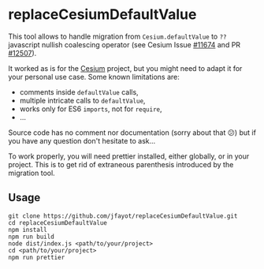 # replaceCesiumDefaultValue

This tool allows to handle migration from `Cesium.defaultValue` to `??` javascript nullish coalescing operator (see Cesium Issue [#11674](https://github.com/CesiumGS/cesium/issues/11674) and PR [#12507](https://github.com/CesiumGS/cesium/pull/12507)).

It worked as is for the [Cesium](https://github.com/CesiumGS/cesium) project, but you might need to adapt it for your personal use case. Some known limitations are:

- comments inside `defaultValue` calls,
- multiple intricate calls to `defaultValue`,
- works only for ES6 `imports`, not for `require`,
- ...

Source code has no comment nor documentation (sorry about that :confused:) but if you have any question don't hesitate to ask...

To work properly, you will need prettier installed, either globally, or in your project. This is to get rid of extraneous parenthesis introduced by the migration tool.

## Usage

```shell
git clone https://github.com/jfayot/replaceCesiumDefaultValue.git
cd replaceCesiumDefaultValue
npm install
npm run build
node dist/index.js <path/to/your/project>
cd <path/to/your/project>
npm run prettier
```
